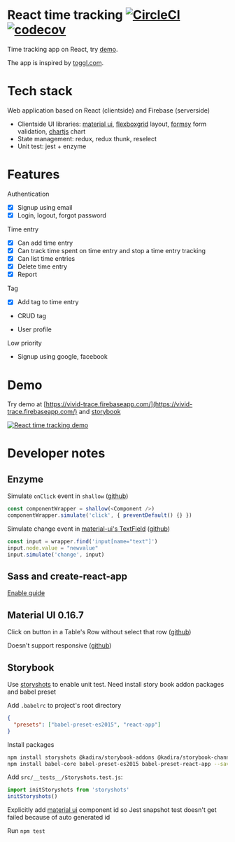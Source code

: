 # React time tracking [![CircleCI](https://circleci.com/gh/tuanngominh/react-time-tracking.svg?style=svg)](https://circleci.com/gh/tuanngominh/react-time-tracking) [![codecov](https://codecov.io/gh/tuanngominh/react-time-tracking/branch/master/graph/badge.svg)](https://codecov.io/gh/tuanngominh/react-time-tracking)

Time tracking app on React, try [demo](https://vivid-trace.firebaseapp.com/).

The app is inspired by [toggl.com](https://toggl.com).

# Tech stack
Web application based on React (clientside) and Firebase (serverside)

- Clientside UI libraries: [material ui](http://material-ui.com), [flexboxgrid](http://flexboxgrid.com/) layout, [formsy](https://github.com/christianalfoni/formsy-react) form validation, [chartjs](http://www.chartjs.org) chart
- State management: redux, redux thunk, reselect
- Unit test: jest + enzyme

# Features
Authentication
- [x] Signup using email
- [x] Login, logout, forgot password

Time entry
- [x] Can add time entry
- [x] Can track time spent on time entry and stop a time entry tracking
- [x] Can list time entries
- [x] Delete time entry
- [x] Report

Tag
- [x] Add tag to time entry
- CRUD tag

- User profile

Low priority
- Signup using google, facebook

# Demo
Try demo at [https://vivid-trace.firebaseapp.com/](https://vivid-trace.firebaseapp.com/) and [storybook](https://tuanngominh.github.io/react-time-tracking/)

[![React time tracking demo](https://cloud.githubusercontent.com/assets/2210733/22968269/534e1d6e-f39c-11e6-8314-9a6815146e36.png)](https://www.youtube.com/watch?v=X7dH_CCoZmQ "React time tracking demo")

# Developer notes
## Enzyme
Simulate `onClick` event in `shallow` ([github](https://github.com/airbnb/enzyme/issues/323#issuecomment-210039710))
```js
const componentWrapper = shallow(<Component />)
componentWrapper.simulate('click', { preventDefault() {} })
```

Simulate change event in [material-ui's TextField](http://www.material-ui.com/#/components/text-field) ([github](https://github.com/airbnb/enzyme/issues/364#issuecomment-217475038))
```js
const input = wrapper.find('input[name="text"]')
input.node.value = "newvalue"
input.simulate('change', input)
```

## Sass and create-react-app
[Enable guide](https://github.com/facebookincubator/create-react-app/blob/master/packages/react-scripts/template/README.md#adding-a-css-preprocessor-sass-less-etc)

## Material UI 0.16.7
Click on button in a Table's Row without select that row ([github](https://github.com/callemall/material-ui/issues/4535#issuecomment-231375019))

Doesn't support responsive ([github](https://github.com/callemall/material-ui/issues/3614#issuecomment-235568806))

## Storybook 
Use [storyshots](https://github.com/storybooks/storyshots) to enable unit test. Need install story book addon packages and babel preset

Add `.babelrc` to project's root directory
```json
{
  "presets": ["babel-preset-es2015", "react-app"]
}
```

Install packages
```sh
npm install storyshots @kadira/storybook-addons @kadira/storybook-channel --save-dev
npm install babel-core babel-preset-es2015 babel-preset-react-app --save-dev
```

Add `src/__tests__/Storyshots.test.js`:
```js
import initStoryshots from 'storyshots'
initStoryshots()
```

Explicitly add [material ui](http://material-ui.com) component id so Jest snapshot test doesn't get failed because of auto generated id

Run `npm test`